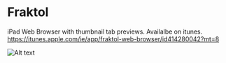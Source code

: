Fraktol
=======

iPad Web Browser with thumbnail tab previews.
Availalbe on itunes. https://itunes.apple.com/ie/app/fraktol-web-browser/id414280042?mt=8

![Alt text](http://a3.mzstatic.com/eu/r30/Purple/v4/ab/39/01/ab390186-20dd-063c-1b37-47e5448e4b88/screen480x480.jpeg?raw=true "Optional Title")
